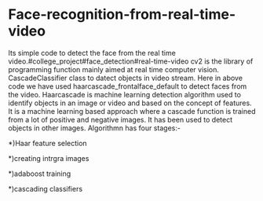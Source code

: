 # Face-recognition-from-real-time-video
Its simple code to detect the face from the real time video.#college_project#face_detection#real-time-video
cv2 is the library of programming function mainly aimed at real time computer vision.
CascadeClassifier class to datect objects in video stream.
Here in above code we have used haarcascade_frontalface_default to detect faces from the video.
Haarcascade is machine learning detection algorithm used to identify objects in an image or video and based on the concept of features.
It is a machine learning based approach where a cascade function is trained from a lot of positive and negative images. It has been used to detect objects in other images.
Algorithmn has four stages:-

*)Haar feature selection

*)creating intrgra images

*)adaboost training

*)cascading classifiers



